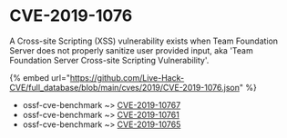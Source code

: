 # CVE-2019-1076

A Cross-site Scripting (XSS) vulnerability exists when Team Foundation Server does not properly sanitize user provided input, aka 'Team Foundation Server Cross-site Scripting Vulnerability'.

{% embed url="https://github.com/Live-Hack-CVE/full_database/blob/main/cves/2019/CVE-2019-1076.json" %}


* ossf-cve-benchmark ~> [CVE-2019-10767](https://zeste.alice-snow.ru/2019/database/cve-2019-1076/cve-2019-10767-ossf-cve-benchmark)
* ossf-cve-benchmark ~> [CVE-2019-10761](https://zeste.alice-snow.ru/2019/database/cve-2019-1076/cve-2019-10761-ossf-cve-benchmark)
* ossf-cve-benchmark ~> [CVE-2019-10765](https://zeste.alice-snow.ru/2019/database/cve-2019-1076/cve-2019-10765-ossf-cve-benchmark)